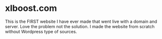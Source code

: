 # xlboost.com
This is the FIRST website I have ever made that went live with a domain and server. Love the problem not the solution. I made the website from scratch without Wordpress type of sources.

